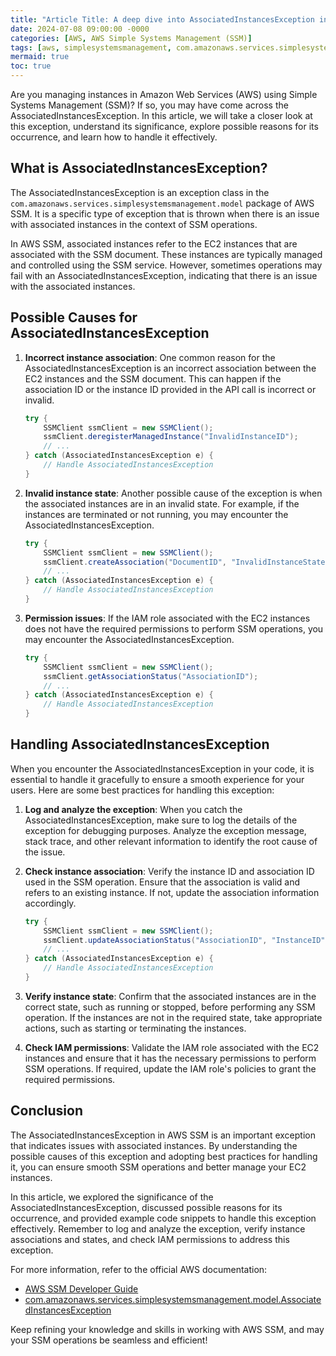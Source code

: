 ```yaml
---
title: "Article Title: A deep dive into AssociatedInstancesException in AWS SSM"
date: 2024-07-08 09:00:00 -0000
categories: [AWS, AWS Simple Systems Management (SSM)]
tags: [aws, simplesystemsmanagement, com.amazonaws.services.simplesystemsmanagement.model]
mermaid: true
toc: true
---
```



Are you managing instances in Amazon Web Services (AWS) using Simple Systems Management (SSM)? If so, you may have come across the AssociatedInstancesException. In this article, we will take a closer look at this exception, understand its significance, explore possible reasons for its occurrence, and learn how to handle it effectively.

## What is AssociatedInstancesException?

The AssociatedInstancesException is an exception class in the `com.amazonaws.services.simplesystemsmanagement.model` package of AWS SSM. It is a specific type of exception that is thrown when there is an issue with associated instances in the context of SSM operations.

In AWS SSM, associated instances refer to the EC2 instances that are associated with the SSM document. These instances are typically managed and controlled using the SSM service. However, sometimes operations may fail with an AssociatedInstancesException, indicating that there is an issue with the associated instances.

## Possible Causes for AssociatedInstancesException

1. **Incorrect instance association**: One common reason for the AssociatedInstancesException is an incorrect association between the EC2 instances and the SSM document. This can happen if the association ID or the instance ID provided in the API call is incorrect or invalid.

    ```java
    try {
        SSMClient ssmClient = new SSMClient();
        ssmClient.deregisterManagedInstance("InvalidInstanceID");
        // ...
    } catch (AssociatedInstancesException e) {
        // Handle AssociatedInstancesException
    }
    ```

2. **Invalid instance state**: Another possible cause of the exception is when the associated instances are in an invalid state. For example, if the instances are terminated or not running, you may encounter the AssociatedInstancesException.

    ```java
    try {
        SSMClient ssmClient = new SSMClient();
        ssmClient.createAssociation("DocumentID", "InvalidInstanceState");
        // ...
    } catch (AssociatedInstancesException e) {
        // Handle AssociatedInstancesException
    }
    ```

3. **Permission issues**: If the IAM role associated with the EC2 instances does not have the required permissions to perform SSM operations, you may encounter the AssociatedInstancesException.

    ```java
    try {
        SSMClient ssmClient = new SSMClient();
        ssmClient.getAssociationStatus("AssociationID");
        // ...
    } catch (AssociatedInstancesException e) {
        // Handle AssociatedInstancesException
    }
    ```

## Handling AssociatedInstancesException

When you encounter the AssociatedInstancesException in your code, it is essential to handle it gracefully to ensure a smooth experience for your users. Here are some best practices for handling this exception:

1. **Log and analyze the exception**: When you catch the AssociatedInstancesException, make sure to log the details of the exception for debugging purposes. Analyze the exception message, stack trace, and other relevant information to identify the root cause of the issue.

2. **Check instance association**: Verify the instance ID and association ID used in the SSM operation. Ensure that the association is valid and refers to an existing instance. If not, update the association information accordingly.

    ```java
    try {
        SSMClient ssmClient = new SSMClient();
        ssmClient.updateAssociationStatus("AssociationID", "InstanceID");
        // ...
    } catch (AssociatedInstancesException e) {
        // Handle AssociatedInstancesException
    }
    ```

3. **Verify instance state**: Confirm that the associated instances are in the correct state, such as running or stopped, before performing any SSM operation. If the instances are not in the required state, take appropriate actions, such as starting or terminating the instances.

4. **Check IAM permissions**: Validate the IAM role associated with the EC2 instances and ensure that it has the necessary permissions to perform SSM operations. If required, update the IAM role's policies to grant the required permissions.

## Conclusion

The AssociatedInstancesException in AWS SSM is an important exception that indicates issues with associated instances. By understanding the possible causes of this exception and adopting best practices for handling it, you can ensure smooth SSM operations and better manage your EC2 instances.

In this article, we explored the significance of the AssociatedInstancesException, discussed possible reasons for its occurrence, and provided example code snippets to handle this exception effectively. Remember to log and analyze the exception, verify instance associations and states, and check IAM permissions to address this exception.

For more information, refer to the official AWS documentation:
- [AWS SSM Developer Guide](https://docs.aws.amazon.com/systems-manager/latest/APIReference/Welcome.html)
- [com.amazonaws.services.simplesystemsmanagement.model.AssociatedInstancesException](https://docs.aws.amazon.com/AWSJavaSDK/latest/javadoc/com/amazonaws/services/simplesystemsmanagement/model/AssociatedInstancesException.html)

Keep refining your knowledge and skills in working with AWS SSM, and may your SSM operations be seamless and efficient!

